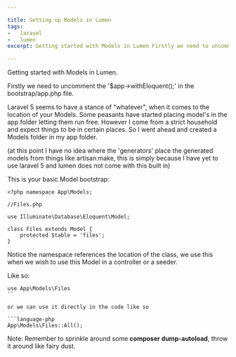 ```yaml
---

title: Setting up Models in Lumen
tags:
-   laravel
-   lumen
excerpt: Getting started with Models in Lumen Firstly we need to uncomment the ' app- withEloquent ' in the bootstrap app php file Laravel seems to have a stance of whatever when it comes to the location of your Models Some

---
```


Getting started with Models in Lumen.

Firstly we need to uncomment the '$app->withEloquent();' in the bootstrap/app.php file.

Laravel 5 seems to have a stance of "whatever", when it comes to the location of your Models. Some peasants have started placing model's in the app folder letting them run free. However I come from a strict household and expect things to be in certain places. So I went ahead and created a Models folder in my app folder. 

(at this point I have no idea where the 'generators' place the generated models from things like artisan:make, this is simply because I have yet to use laravel 5 and lumen does not come with this built in)

This is your basic Model bootstrap: 

```language-php
<?php namespace App\Models;

//Files.php

use Illuminate\Database\Eloquent\Model;

class Files extends Model {
	protected $table = 'files';
}
```

Notice the namespace references the location of the class, we use this when we wish to use this Model in a controller or a seeder.

Like so:

````language-php
use App\Models\Files
``

or we can use it directly in the code like so

```language-php
App\Models\Files::All();
````

Note: Remember to sprinkle around some **composer dump-autoload**, throw it around like fairy dust.
